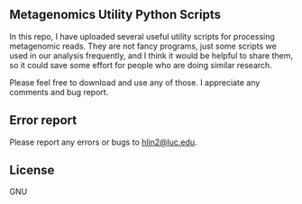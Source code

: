 Metagenomics Utility Python Scripts
--------------------------------------------------
In this repo, I have uploaded several useful utility scripts for processing metagenomic reads. They are not fancy programs, just some scripts we used in our analysis frequently, and I think it would be helpful to share them, so it could save some effort for people who are doing similar research.

Please feel free to download and use any of those. I appreciate any comments and bug report.

## Error report

Please report any errors or bugs to hlin2@luc.edu.

## License
GNU